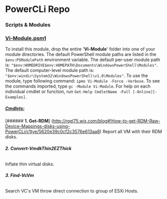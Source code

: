 # PowerCLi Repo
### Scripts & Modules

### </b><ins>Vi-Module.psm1</ins></b>

To install this module, drop the entire '<b>Vi-Module</b>' folder into one of your module directories.
The default PowerShell module paths are listed in the `$env:PSModulePath` environment variable.
The default per-user module path is: `"$env:HOMEDRIVE$env:HOMEPATH\Documents\WindowsPowerShell\Modules"`.
The default computer-level module path is: `"$env:windir\System32\WindowsPowerShell\v1.0\Modules"`.
To use the module, type following command: `ipmo Vi-Module -Force -Verbose`.
To see the commands imported, type `gc -Module Vi-Module`.
For help on each individual cmdlet or function, run `Get-Help CmdletName -Full [-Online][-Examples]`.

##### <ins>Cmdlets:</ins>

[###### <b>1. Get-RDM</b>] (http://rgel75.wix.com/blog#!How-to-get-RDM-Raw-Device-Mappings-disks-using-PowerCLi/c1tye/5620e39c0cf2c3576e613aa8)
Report all VM with their RDM disks.

###### <b>2. Convert-VmdkThin2EZThick</b>
Inflate thin virtual disks.

###### <b>3. Find-VcVm</b>
Search VC's VM throw direct connection to group of ESXi Hosts.
